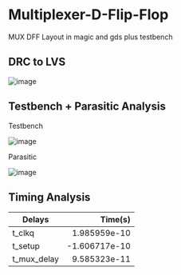 # Multiplexer-D-Flip-Flop
MUX DFF Layout in magic and gds plus testbench

## DRC to LVS

![image](https://github.com/user-attachments/assets/6ecd0d3a-9586-4a12-a771-20e4c45a1b1c)

## Testbench + Parasitic Analysis

Testbench

![image](https://github.com/user-attachments/assets/d4733ebc-5b52-4689-8a7c-a5e84757909d)

Parasitic

![image](https://github.com/user-attachments/assets/c4015944-0ece-4157-8e1a-e596ff1bc506)

## Timing Analysis

| Delays        | Time(s)           |
| ------------- |-------------:|
| t_clkq      | 1.985959e-10 |
| t_setup      | -1.606717e-10      |
| t_mux_delay      | 9.585323e-11      |
